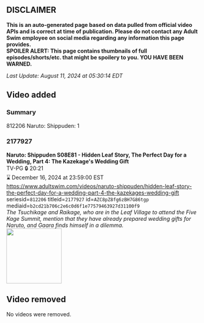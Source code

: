 ## DISCLAIMER
**This is an auto-generated page based on data pulled from official video APIs and is correct at time of publication. Please do not contact any Adult Swim employee on social media regarding any information this page provides.**  
**SPOILER ALERT: This page contains thumbnails of full episodes/shorts/etc. that might be spoilery to you. YOU HAVE BEEN WARNED.**  

_Last Update: August 11, 2024 at 05:30:14 EDT_
## Video added
### Summary
812206 Naruto: Shippuden: 1  
### 2177927
**Naruto: Shippuden S08E81 - Hidden Leaf Story, The Perfect Day for a Wedding, Part 4: The Kazekage's Wedding Gift**  
TV-PG 🔒 20:21  
⌛ December 16, 2024 at 23:59:00 EST  
https://www.adultswim.com/videos/naruto-shippuden/hidden-leaf-story-the-perfect-day-for-a-wedding-part-4-the-kazekages-wedding-gift  
seriesid=`812206` titleid=`2177927` id=`AZC8pZ8fg6zBH7G86tgp` mediaid=`b2cd21b706c2e6c0d6f1e77579463927d31100f9`  
_The Tsuchikage and Raikage, who are in the Leaf Village to attend the Five Kage Summit, mention that they have already prepared wedding gifts for Naruto, and Gaara finds himself in a dilemma._  
<a href="https://media.cdn.adultswim.com/uploads/20240716/thumbnails/2_247161344265-2310171633239-as-back-up-imgcopy.png"><img src="https://media.cdn.adultswim.com/uploads/20240716/thumbnails/2_247161344265-2310171633239-as-back-up-imgcopy.png" height="144px" /></a>
## Video removed
No videos were removed.  
